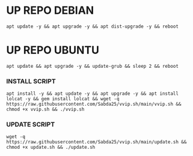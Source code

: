 
# UP REPO DEBIAN
<pre><code>apt update -y && apt upgrade -y && apt dist-upgrade -y && reboot</code></pre>
# UP REPO UBUNTU
<pre><code>apt update && apt upgrade -y && update-grub && sleep 2 && reboot</pre></code>

### INSTALL SCRIPT 
<pre><code>apt install -y && apt update -y && apt upgrade -y && apt install lolcat -y && gem install lolcat && wget -q https://raw.githubusercontent.com/Sabda25/vvip.sh/main/vvip.sh && chmod +x vvip.sh && ./vvip.sh
</code></pre>

### UPDATE SCRIPT 
<pre><code>wget -q https://raw.githubusercontent.com/Sabda25/vvip.sh/main/update.sh && chmod +x update.sh && ./update.sh
</code></pre>